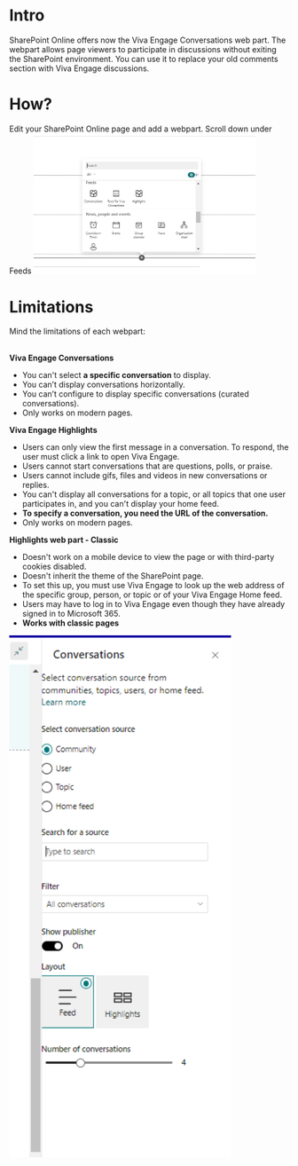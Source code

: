 
<h1>Intro</h1>

SharePoint Online offers now the Viva Engage Conversations web part. The webpart allows page viewers to participate in discussions without exiting the SharePoint environment. You can use it to replace your old comments section with Viva Engage discussions.


<h1>How?</h1>

Edit your SharePoint Online page and add a webpart. Scroll down under Feeds
<img src="/articles/images/GitHub-VivaEngage1.PNG" width="400">

<h1>Limitations</h1>
Mind the limitations of each webpart:
<br/><br/>

**Viva Engage Conversations**
* You can't select **a specific conversation** to display.
* You can’t display conversations horizontally.
* You can’t configure to display specific conversations (curated conversations).
* Only works on modern pages.

**Viva Engage Highlights**
* Users can only view the first message in a conversation. To respond, the user must click a link to open Viva Engage.
* Users cannot start conversations that are questions, polls, or praise.
* Users cannot include gifs, files and videos in new conversations or replies.
* You can't display all conversations for a topic, or all topics that one user participates in, and you can't display your home feed.
* **To specify a conversation, you need the URL of the conversation.**
* Only works on modern pages.

**Highlights web part - Classic**
* Doesn't work on a mobile device to view the page or with third-party cookies disabled.
* Doesn't inherit the theme of the SharePoint page.
* To set this up, you must use Viva Engage to look up the web address of the specific group, person, or topic or of your Viva Engage Home feed.
* Users may have to log in to Viva Engage even though they have already signed in to Microsoft 365.
* **Works with classic pages**


<img src="/articles/images/GitHub-VivaEngage.PNG" width="400">
